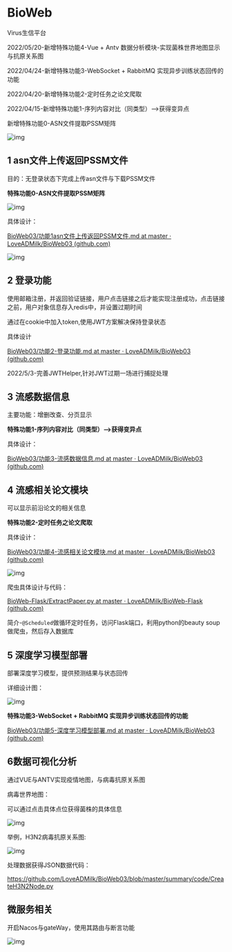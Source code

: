 # BioWeb

Virus生信平台

2022/05/20-新增特殊功能4-Vue + Antv 数据分析模块-实现菌株世界地图显示与抗原关系图

2022/04/24-新增特殊功能3-WebSocket + RabbitMQ 实现异步训练状态回传的功能

2022/04/20-新增特殊功能2-定时任务之论文爬取

2022/04/15-新增特殊功能1-序列内容对比（同类型）-->获得变异点

新增特殊功能0-ASN文件提取PSSM矩阵

![img](https://github.com/LoveADMilk/BioWeb03/blob/master/summary/image/index.PNG?raw=true)

## 1 asn文件上传返回PSSM文件

目的：无登录状态下完成上传asn文件与下载PSSM文件

**特殊功能0-ASN文件提取PSSM矩阵**

![img](https://github.com/LoveADMilk/BioWeb03/blob/master/summary/image/asn%E6%96%87%E4%BB%B6%E8%BD%AC%E6%8D%A2%E4%B8%BAPSSM.PNG?raw=true)

具体设计：

[BioWeb03/功能1asn文件上传返回PSSM文件.md at master · LoveADMilk/BioWeb03 (github.com)](https://github.com/LoveADMilk/BioWeb03/blob/master/summary/功能1asn文件上传返回PSSM文件.md)

![img](https://github.com/LoveADMilk/BioWeb03/blob/master/summary/image/1-2.PNG?raw=true)


## 2 登录功能
使用邮箱注册，并返回验证链接，用户点击链接之后才能实现注册成功，点击链接之前，用户对象信息存入redis中，并设置过期时间

通过在cookie中加入token,使用JWT方案解决保持登录状态

具体设计

[BioWeb03/功能2-登录功能.md at master · LoveADMilk/BioWeb03 (github.com)](https://github.com/LoveADMilk/BioWeb03/blob/master/summary/功能2-登录功能.md)

2022/5/3-完善JWTHelper,针对JWT过期一场进行捕捉处理

## 3 流感数据信息

主要功能：增删改查、分页显示

**特殊功能1-序列内容对比（同类型）-->获得变异点**

具体设计：

[BioWeb03/功能3-流感数据信息.md at master · LoveADMilk/BioWeb03 (github.com)](https://github.com/LoveADMilk/BioWeb03/blob/master/summary/功能3-流感数据信息.md)


## 4 流感相关论文模块

可以显示前沿论文的相关信息

**特殊功能2-定时任务之论文爬取**

具体设计：

[BioWeb03/功能4-流感相关论文模块.md at master · LoveADMilk/BioWeb03 (github.com)](https://github.com/LoveADMilk/BioWeb03/blob/master/summary/功能4-流感相关论文模块.md)


![img](https://github.com/LoveADMilk/BioWeb03/blob/master/summary/image/4-1.PNG?raw=true)

  爬虫具体设计与代码：

  [BioWeb-Flask/ExtractPaper.py at master · LoveADMilk/BioWeb-Flask (github.com)](https://github.com/LoveADMilk/BioWeb-Flask/blob/master/ExtractPaper.py)

简介-`@Scheduled`做循环定时任务，访问Flask端口，利用python的beauty soup做爬虫，然后存入数据库


## 5 深度学习模型部署

部署深度学习模型，提供预测结果与状态回传

详细设计图：

![img](https://github.com/LoveADMilk/BioWeb03/blob/master/summary/image/5design.PNG?raw=true)

**特殊功能3-WebSocket + RabbitMQ 实现异步训练状态回传的功能**

[BioWeb03/功能5-深度学习模型部署.md at master · LoveADMilk/BioWeb03 (github.com)](https://github.com/LoveADMilk/BioWeb03/blob/master/summary/功能5-深度学习模型部署.md)


## 6数据可视化分析

通过VUE与ANTV实现疫情地图，与病毒抗原关系图

病毒世界地图：

可以通过点击具体点位获得菌株的具体信息

![img](https://github.com/LoveADMilk/BioWeb03/blob/master/summary/image/6-1.PNG?raw=true)

举例，H3N2病毒抗原关系图:

![img](https://github.com/LoveADMilk/BioWeb03/blob/master/summary/image/H3N2.PNG?raw=true)


处理数据获得JSON数据代码：

https://github.com/LoveADMilk/BioWeb03/blob/master/summary/code/CreateH3N2Node.py


## 微服务相关

开启Nacos与gateWay，使用其路由与断言功能

![img](https://github.com/LoveADMilk/BioWeb03/blob/master/summary/image/Nacos.PNG?raw=true)

